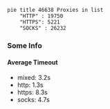 
```mermaid
pie title 46638 Proxies in list
    "HTTP" : 19750
    "HTTPS": 5221
    "SOCKS" : 26232
```

### Some Info
#### Average Timeout

- mixed: 3.2s
- http: 1.3s
- https: 8.3s
- socks: 4.7s